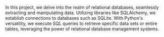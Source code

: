 
In this project, we delve into the realm of relational databases, seamlessly extracting and manipulating data.
Utilizing libraries like SQLAlchemy, we establish connections to databases such as SQLite.
With Python's versatility, we execute SQL queries to retrieve specific data sets or entire tables, leveraging the power of relational database management systems.
